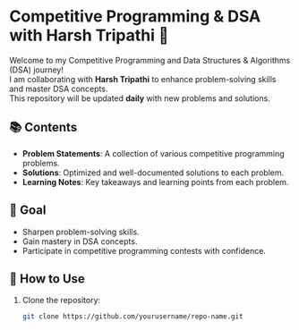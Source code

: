 # Competitive Programming & DSA with Harsh Tripathi 🚀

Welcome to my Competitive Programming and Data Structures & Algorithms (DSA) journey!  
I am collaborating with **Harsh Tripathi** to enhance problem-solving skills and master DSA concepts.  
This repository will be updated **daily** with new problems and solutions.  

## 📚 Contents  
- **Problem Statements**: A collection of various competitive programming problems.  
- **Solutions**: Optimized and well-documented solutions to each problem.  
- **Learning Notes**: Key takeaways and learning points from each problem.  

## 🚀 Goal  
- Sharpen problem-solving skills.  
- Gain mastery in DSA concepts.  
- Participate in competitive programming contests with confidence.  

## 📝 How to Use  
1. Clone the repository:  
   ```bash
   git clone https://github.com/yourusername/repo-name.git
